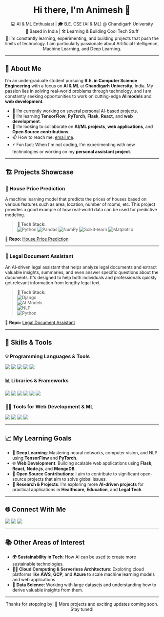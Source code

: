 <h1 align="center">Hi there, I'm Animesh 👋</h1>

<p align="center">
  💻 AI & ML Enthusiast | 🎓 B.E. CSE (AI & ML) @ Chandigarh University <br>
  📍 Based in India | 🛠️ Learning & Building Cool Tech Stuff <br>
  🌱 I’m constantly learning, experimenting, and building projects that push the limits of technology. I am particularly passionate about Artificial Intelligence, Machine Learning, and Deep Learning.
</p>

---

## 🚀 About Me

I’m an undergraduate student pursuing **B.E. in Computer Science Engineering** with a focus on **AI & ML** at **Chandigarh University**, India. My passion lies in solving real-world problems through technology, and I am constantly seeking opportunities to work on cutting-edge **AI models** and **web development**.

- 🔭 I’m currently working on several personal AI-based projects.
- 🌱 I’m learning **TensorFlow**, **PyTorch**, **Flask**, **React**, and **web development**.
- 👯 I’m looking to collaborate on **AI/ML projects**, **web applications**, and **Open Source contributions**.
- 📫 How to reach me: [email me](mailto:your.thisisanimesh01@gmail.com).
- ⚡ Fun fact: When I'm not coding, I'm experimenting with new technologies or working on my **personal assistant project**.

---

## 🏗️ Projects Showcase

### 🏡 **House Price Prediction**
A machine learning model that predicts the prices of houses based on various features such as area, location, number of rooms, etc. This project provides a good example of how real-world data can be used for predictive modeling.

> **🔧 Tech Stack:**  
> ![Python](https://img.shields.io/badge/-Python-3776AB?logo=python&logoColor=white&style=flat-square) 
> ![Pandas](https://img.shields.io/badge/-Pandas-150458?logo=pandas&logoColor=white&style=flat-square)
> ![NumPy](https://img.shields.io/badge/-NumPy-013243?logo=numpy&logoColor=white&style=flat-square)
> ![Scikit-learn](https://img.shields.io/badge/-Scikit--learn-F7931E?logo=scikit-learn&logoColor=white&style=flat-square)
> ![Matplotlib](https://img.shields.io/badge/-Matplotlib-11557C?logo=matplotlib&logoColor=white&style=flat-square)

📂 **Repo:** [House Price Prediction](https://github.com/thisisanimesh01/House-Price-Prediction)

---

### 📜 **Legal Document Assistant**
An AI-driven legal assistant that helps analyze legal documents and extract valuable insights, summaries, and even answer specific questions about the documents. It's designed to help both individuals and professionals quickly get relevant information from lengthy legal text.

> **🔧 Tech Stack:**  
> ![Django](https://img.shields.io/badge/-Django-092E20?logo=django&logoColor=white&style=flat-square)  
> ![AI Models](https://img.shields.io/badge/-AI%20Models-FF5733?style=flat-square)  
> ![NLP](https://img.shields.io/badge/-NLP-FF6347?logo=python&logoColor=white&style=flat-square)  
> ![Python](https://img.shields.io/badge/-Python-3776AB?logo=python&logoColor=white&style=flat-square)  

📂 **Repo:** [Legal Document Assistant](https://github.com/thisisanimesh01/Legal_Document_Assistant)

---



## 🔧 **Skills & Tools**

### 💡 **Programming Languages & Tools**  
<p>
  <img src="https://img.shields.io/badge/Python-3776AB?style=for-the-badge&logo=python&logoColor=white"/>
  <img src="https://img.shields.io/badge/C-00599C?style=for-the-badge&logo=c&logoColor=white"/>
  <img src="https://img.shields.io/badge/C++-00599C?style=for-the-badge&logo=c%2B%2B&logoColor=white"/>
  <img src="https://img.shields.io/badge/VS%20Code-007ACC?style=for-the-badge&logo=visual-studio-code&logoColor=white"/>
  <img src="https://img.shields.io/badge/Node.js-339933?style=for-the-badge&logo=node.js&logoColor=white"/>
</p>

### 📊 **Libraries & Frameworks**  
<p>
  <img src="https://img.shields.io/badge/Numpy-013243?style=for-the-badge&logo=numpy&logoColor=white"/>
  <img src="https://img.shields.io/badge/Pandas-150458?style=for-the-badge&logo=pandas&logoColor=white"/>
  <img src="https://img.shields.io/badge/Matplotlib-11557C?style=for-the-badge&logo=matplotlib&logoColor=white"/>
  <img src="https://img.shields.io/badge/Scikit--learn-F7931E?style=for-the-badge&logo=scikit-learn&logoColor=white"/>
  <img src="https://img.shields.io/badge/Django-092E20?style=for-the-badge&logo=django&logoColor=white"/>
  <img src="https://img.shields.io/badge/TensorFlow-FF6F00?style=for-the-badge&logo=tensorflow&logoColor=white"/>
</p>

### 🧑‍💻 **Tools for Web Development & ML**  
<p>
  <img src="https://img.shields.io/badge/Flask-000000?style=for-the-badge&logo=flask&logoColor=white"/>
  <img src="https://img.shields.io/badge/React-61DAFB?style=for-the-badge&logo=react&logoColor=black"/>
  <img src="https://img.shields.io/badge/Heroku-430098?style=for-the-badge&logo=heroku&logoColor=white"/>
  <img src="https://img.shields.io/badge/VS%20Code-007ACC?style=for-the-badge&logo=visual-studio-code&logoColor=white"/>
</p>

---

## 📈 **My Learning Goals**

- 🧠 **Deep Learning**: Mastering neural networks, computer vision, and NLP using **TensorFlow** and **PyTorch**.
- 🌐 **Web Development**: Building scalable web applications using **Flask**, **React**, **Node.js**, and **MongoDB**.
- 🤝 **Open Source Contributions**: I aim to contribute to significant open-source projects that aim to solve global issues.
- 🧪 **Research & Projects**: I’m exploring more **AI-driven projects** for practical applications in **Healthcare**, **Education**, and **Legal Tech**.

---

## 🌐 **Connect With Me**

<p>
  <a href="mailto:your.thisisanimesh01@gmail.com"><img src="https://img.shields.io/badge/Gmail-D14836?style=for-the-badge&logo=gmail&logoColor=white"/></a>
  <a href="https://www.linkedin.com/in/animesh-yadav-39460b276/"><img src="https://img.shields.io/badge/LinkedIn-0A66C2?style=for-the-badge&logo=linkedin&logoColor=white"/></a>
  <a href="https://github.com/thisisanimesh01"><img src="https://img.shields.io/badge/GitHub-100000?style=for-the-badge&logo=github&logoColor=white"/></a>
</p>

---

## 📚 **Other Areas of Interest**

- 🌍 **Sustainability in Tech**: How AI can be used to create more sustainable technologies.
- 🧑‍💻 **Cloud Computing & Serverless Architecture**: Exploring cloud platforms like **AWS**, **GCP**, and **Azure** to scale machine learning models and web applications.
- 🧩 **Data Science**: Working with large datasets and understanding how to derive valuable insights from them.

---

<p align="center">Thanks for stopping by! 🚀 More projects and exciting updates coming soon. Stay tuned!</p>
